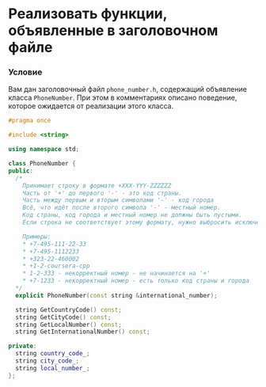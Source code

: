 # Реализовать функции, объявленные в заголовочном файле

### Условие

Вам дан заголовочный файл `phone_number.h`, содержащий объявление класса `PhoneNumber`. При этом в комментариях описано поведение, которое ожидается от реализации этого класса.

```c++
#pragma once

#include <string>

using namespace std;

class PhoneNumber {
public:
  /* 
    Принимает строку в формате +XXX-YYY-ZZZZZZ
    Часть от '+' до первого '-' - это код страны.
    Часть между первым и вторым символами '-' - код города
    Всё, что идёт после второго символа '-' - местный номер.
    Код страны, код города и местный номер не должны быть пустыми.
    Если строка не соответствует этому формату, нужно выбросить исключение invalid_argument. Проверять, что номер содержит только цифры, не нужно.

    Примеры:
    * +7-495-111-22-33
    * +7-495-1112233
    * +323-22-460002
    * +1-2-coursera-cpp
    * 1-2-333 - некорректный номер - не начинается на '+'
    * +7-1233 - некорректный номер - есть только код страны и города
  */
  explicit PhoneNumber(const string &international_number);

  string GetCountryCode() const;
  string GetCityCode() const;
  string GetLocalNumber() const;
  string GetInternationalNumber() const;

private:
  string country_code_;
  string city_code_;
  string local_number_;
};
```